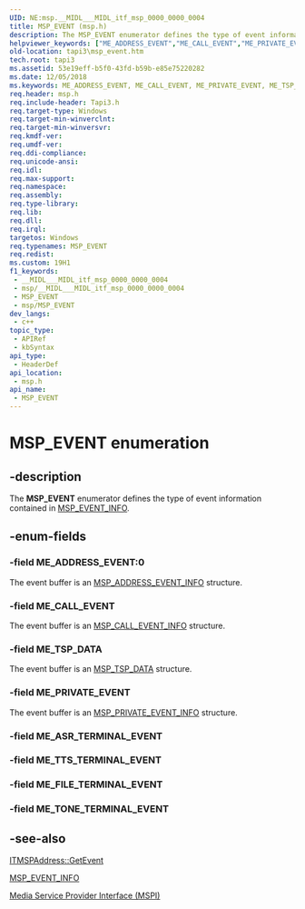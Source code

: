 ```yaml
---
UID: NE:msp.__MIDL___MIDL_itf_msp_0000_0000_0004
title: MSP_EVENT (msp.h)
description: The MSP_EVENT enumerator defines the type of event information contained in MSP_EVENT_INFO.
helpviewer_keywords: ["ME_ADDRESS_EVENT","ME_CALL_EVENT","ME_PRIVATE_EVENT","ME_TSP_DATA","MSP_EVENT","MSP_EVENT enumeration [TAPI 2.2]","_tapi3_msp_event","msp/ME_ADDRESS_EVENT","msp/ME_CALL_EVENT","msp/ME_PRIVATE_EVENT","msp/ME_TSP_DATA","msp/MSP_EVENT","tapi3.msp_event"]
old-location: tapi3\msp_event.htm
tech.root: tapi3
ms.assetid: 53e19eff-b5f0-43fd-b59b-e85e75220282
ms.date: 12/05/2018
ms.keywords: ME_ADDRESS_EVENT, ME_CALL_EVENT, ME_PRIVATE_EVENT, ME_TSP_DATA, MSP_EVENT, MSP_EVENT enumeration [TAPI 2.2], _tapi3_msp_event, msp/ME_ADDRESS_EVENT, msp/ME_CALL_EVENT, msp/ME_PRIVATE_EVENT, msp/ME_TSP_DATA, msp/MSP_EVENT, tapi3.msp_event
req.header: msp.h
req.include-header: Tapi3.h
req.target-type: Windows
req.target-min-winverclnt: 
req.target-min-winversvr: 
req.kmdf-ver: 
req.umdf-ver: 
req.ddi-compliance: 
req.unicode-ansi: 
req.idl: 
req.max-support: 
req.namespace: 
req.assembly: 
req.type-library: 
req.lib: 
req.dll: 
req.irql: 
targetos: Windows
req.typenames: MSP_EVENT
req.redist: 
ms.custom: 19H1
f1_keywords:
 - __MIDL___MIDL_itf_msp_0000_0000_0004
 - msp/__MIDL___MIDL_itf_msp_0000_0000_0004
 - MSP_EVENT
 - msp/MSP_EVENT
dev_langs:
 - c++
topic_type:
 - APIRef
 - kbSyntax
api_type:
 - HeaderDef
api_location:
 - msp.h
api_name:
 - MSP_EVENT
---
```


# MSP_EVENT enumeration


## -description

The <b>MSP_EVENT</b> enumerator defines the type of event information contained in 
<a href="/windows/win32/api/msp/ns-msp-msp_event_info">MSP_EVENT_INFO</a>.

## -enum-fields

### -field ME_ADDRESS_EVENT:0

The event buffer is an 
<a href="/previous-versions/windows/desktop/legacy/ms733454(v=vs.85)">MSP_ADDRESS_EVENT_INFO</a> structure.

### -field ME_CALL_EVENT

The event buffer is an 
<a href="/previous-versions/windows/desktop/legacy/ms733464(v=vs.85)">MSP_CALL_EVENT_INFO</a> structure.

### -field ME_TSP_DATA

The event buffer is an 
<a href="/previous-versions/windows/desktop/legacy/ms733475(v=vs.85)">MSP_TSP_DATA</a> structure.

### -field ME_PRIVATE_EVENT

The event buffer is an 
<a href="/previous-versions/windows/desktop/legacy/ms733472(v=vs.85)">MSP_PRIVATE_EVENT_INFO</a> structure.

### -field ME_ASR_TERMINAL_EVENT

### -field ME_TTS_TERMINAL_EVENT

### -field ME_FILE_TERMINAL_EVENT

### -field ME_TONE_TERMINAL_EVENT

## -see-also

<a href="/windows/desktop/api/msp/nf-msp-itmspaddress-getevent">ITMSPAddress::GetEvent</a>



<a href="/windows/win32/api/msp/ns-msp-msp_event_info">MSP_EVENT_INFO</a>



<a href="/windows/desktop/Tapi/media-service-provider-interface-mspi-">Media Service Provider Interface (MSPI)</a>
